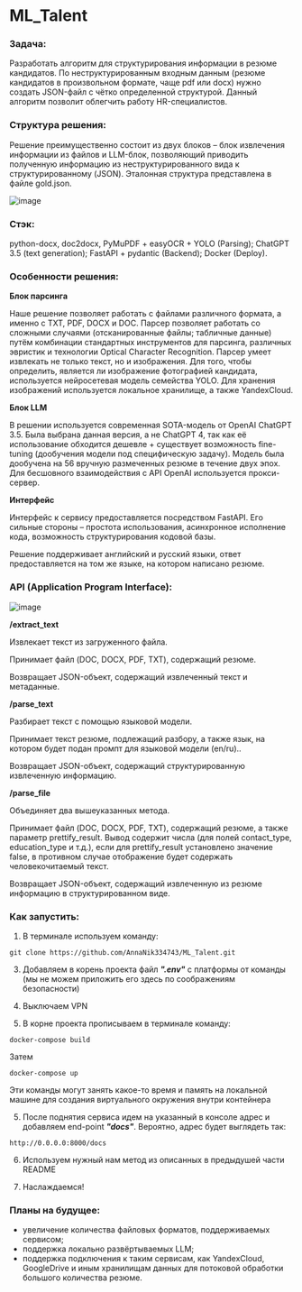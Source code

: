# ML_Talent

### Задача:
Разработать алгоритм для структурирования информации в резюме кандидатов. 
По неструктурированным входным данным (резюме кандидатов в произвольном формате, чаще pdf или docx) нужно создать JSON-файл с чётко определенной структурой. Данный алгоритм позволит облегчить работу HR-специалистов.

### Структура решения:
Решение преимущественно состоит из двух блоков – блок извлечения информации из файлов и LLM-блок, позволяющий приводить полученную информацию из неструктурированного вида к структурированному (JSON). Эталонная структура представлена в файле gold.json.

![image](https://drive.google.com/uc?export=view&id=1NNuvWxviWRdhINff1vt2Tr9qPrEOtN5P)

### Стэк: 
python-docx, doc2docx, PyMuPDF + easyOCR + YOLO (Parsing); ChatGPT 3.5 (text generation); FastAPI + pydantic (Backend); Docker (Deploy).

### Особенности решения:
**Блок парсинга**

Наше решение позволяет работать с файлами различного формата, а именно с TXT, PDF, DOCX и DOC. Парсер позволяет работать со сложными случаями (отсканированные файлы; табличные данные) путём комбинации стандартных инструментов для парсинга, различных эвристик и технологии Optical Character Recognition. Парсер умеет извлекать не только текст, но и изображения. Для того, чтобы определить, является ли изображение фотографией кандидата, используется нейросетевая модель семейства YOLO. Для хранения изображений используется локальное хранилище, а также YandexCloud.

**Блок LLM**

В решении используется современная SOTA-модель от OpenAI ChatGPT 3.5. Была выбрана данная версия, а не ChatGPT 4, так как её использование обходится дешевле + существует возможность fine-tuning (дообучения модели под специфическую задачу). Модель была дообучена на 56 вручную размеченных резюме в течение двух эпох. Для бесшовного взаимодействия с API OpenAI используется прокси-сервер.  

**Интерфейс**

Интерфейс к сервису предоставляется посредством FastAPI. Его сильные стороны – простота использования, асинхронное исполнение кода, возможность структурирования кодовой базы.

Решение поддерживает английский и русский языки, ответ предоставляется на том же языке, на котором написано резюме.

### API (Application Program Interface): 

![image](https://drive.google.com/uc?export=view&id=11p-08kq4NfJho-KTk088rLUDBo5Gpzx8)

**/extract_text**

Извлекает текст из загруженного файла.

Принимает файл (DOC, DOCX, PDF, TXT), содержащий резюме.

Возвращает JSON-объект, содержащий извлеченный текст и метаданные.

**/parse_text**

Разбирает текст с помощью языковой модели.

Принимает текст резюме, подлежащий разбору, а также язык, на котором будет подан промпт для языковой модели (en/ru)..

Возвращает JSON-объект, содержащий структурированную извлеченную информацию.

**/parse_file**

Объединяет два вышеуказанных метода.

Принимает файл (DOC, DOCX, PDF, TXT), содержащий резюме, а также параметр prettify_result. Вывод содержит числа (для полей contact_type, education_type и т.д.), если для prettify_result установлено значение false, в противном случае отображение будет содержать человекочитаемый текст.

Возвращает JSON-объект, содержащий извлеченную из резюме информацию в структурированном виде.

### Как запустить:

1. В терминале используем команду:
   
```
git clone https://github.com/AnnaNik334743/ML_Talent.git
```

3. Добавляем в корень проекта файл ***".env"*** с платформы от команды (мы не можем приложить его здесь по соображениям безопасности)

4. Выключаем VPN

5. В корне проекта прописываем в терминале команду:

```
docker-compose build
```

Затем

```
docker-compose up
```

Эти команды могут занять какое-то время и память на локальной машине для создания виртуального окружения внутри контейнера

5. После поднятия сервиса идем на указанный в консоле адрес и добавляем end-point ***"docs"***. Вероятно, адрес будет выглядеть так:

```
http://0.0.0.0:8000/docs
```

6. Используем нужный нам метод из описанных в предыдушей части README

7. Наслаждаемся!

### Планы на будущее:

* увеличение количества файловых форматов, поддерживаемых сервисом;
* поддержка локально развёртываемых LLM;
* поддержка подключения к таким сервисам, как YandexCloud, GoogleDrive и иным хранилищам данных для потоковой обработки большого количества резюме.

